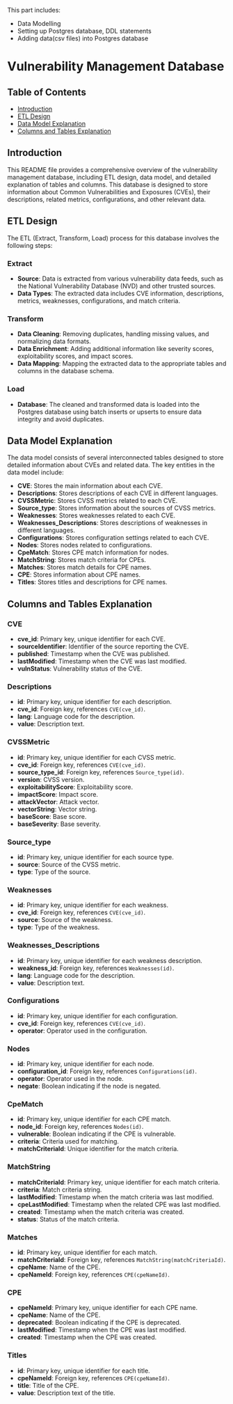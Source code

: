 This part includes:
* Data Modelling
* Setting up Postgres database, DDL statements
* Adding data(csv files) into Postgres database


# Vulnerability Management Database

## Table of Contents
- [Introduction](#introduction)
- [ETL Design](#etl-design)
- [Data Model Explanation](#data-model-explanation)
- [Columns and Tables Explanation](#columns-and-tables-explanation)

## Introduction
This README file provides a comprehensive overview of the vulnerability management database, including ETL design, data model, and detailed explanation of tables and columns. This database is designed to store information about Common Vulnerabilities and Exposures (CVEs), their descriptions, related metrics, configurations, and other relevant data.

## ETL Design
The ETL (Extract, Transform, Load) process for this database involves the following steps:

### Extract
- **Source**: Data is extracted from various vulnerability data feeds, such as the National Vulnerability Database (NVD) and other trusted sources.
- **Data Types**: The extracted data includes CVE information, descriptions, metrics, weaknesses, configurations, and match criteria.

### Transform
- **Data Cleaning**: Removing duplicates, handling missing values, and normalizing data formats.
- **Data Enrichment**: Adding additional information like severity scores, exploitability scores, and impact scores.
- **Data Mapping**: Mapping the extracted data to the appropriate tables and columns in the database schema.

### Load
- **Database**: The cleaned and transformed data is loaded into the Postgres database using batch inserts or upserts to ensure data integrity and avoid duplicates.

## Data Model Explanation
The data model consists of several interconnected tables designed to store detailed information about CVEs and related data. The key entities in the data model include:

- **CVE**: Stores the main information about each CVE.
- **Descriptions**: Stores descriptions of each CVE in different languages.
- **CVSSMetric**: Stores CVSS metrics related to each CVE.
- **Source_type**: Stores information about the sources of CVSS metrics.
- **Weaknesses**: Stores weaknesses related to each CVE.
- **Weaknesses_Descriptions**: Stores descriptions of weaknesses in different languages.
- **Configurations**: Stores configuration settings related to each CVE.
- **Nodes**: Stores nodes related to configurations.
- **CpeMatch**: Stores CPE match information for nodes.
- **MatchString**: Stores match criteria for CPEs.
- **Matches**: Stores match details for CPE names.
- **CPE**: Stores information about CPE names.
- **Titles**: Stores titles and descriptions for CPE names.

## Columns and Tables Explanation

### CVE
- **cve_id**: Primary key, unique identifier for each CVE.
- **sourceIdentifier**: Identifier of the source reporting the CVE.
- **published**: Timestamp when the CVE was published.
- **lastModified**: Timestamp when the CVE was last modified.
- **vulnStatus**: Vulnerability status of the CVE.

### Descriptions
- **id**: Primary key, unique identifier for each description.
- **cve_id**: Foreign key, references `CVE(cve_id)`.
- **lang**: Language code for the description.
- **value**: Description text.

### CVSSMetric
- **id**: Primary key, unique identifier for each CVSS metric.
- **cve_id**: Foreign key, references `CVE(cve_id)`.
- **source_type_id**: Foreign key, references `Source_type(id)`.
- **version**: CVSS version.
- **exploitabilityScore**: Exploitability score.
- **impactScore**: Impact score.
- **attackVector**: Attack vector.
- **vectorString**: Vector string.
- **baseScore**: Base score.
- **baseSeverity**: Base severity.

### Source_type
- **id**: Primary key, unique identifier for each source type.
- **source**: Source of the CVSS metric.
- **type**: Type of the source.

### Weaknesses
- **id**: Primary key, unique identifier for each weakness.
- **cve_id**: Foreign key, references `CVE(cve_id)`.
- **source**: Source of the weakness.
- **type**: Type of the weakness.

### Weaknesses_Descriptions
- **id**: Primary key, unique identifier for each weakness description.
- **weakness_id**: Foreign key, references `Weaknesses(id)`.
- **lang**: Language code for the description.
- **value**: Description text.

### Configurations
- **id**: Primary key, unique identifier for each configuration.
- **cve_id**: Foreign key, references `CVE(cve_id)`.
- **operator**: Operator used in the configuration.

### Nodes
- **id**: Primary key, unique identifier for each node.
- **configuration_id**: Foreign key, references `Configurations(id)`.
- **operator**: Operator used in the node.
- **negate**: Boolean indicating if the node is negated.

### CpeMatch
- **id**: Primary key, unique identifier for each CPE match.
- **node_id**: Foreign key, references `Nodes(id)`.
- **vulnerable**: Boolean indicating if the CPE is vulnerable.
- **criteria**: Criteria used for matching.
- **matchCriteriaId**: Unique identifier for the match criteria.

### MatchString
- **matchCriteriaId**: Primary key, unique identifier for each match criteria.
- **criteria**: Match criteria string.
- **lastModified**: Timestamp when the match criteria was last modified.
- **cpeLastModified**: Timestamp when the related CPE was last modified.
- **created**: Timestamp when the match criteria was created.
- **status**: Status of the match criteria.

### Matches
- **id**: Primary key, unique identifier for each match.
- **matchCriteriaId**: Foreign key, references `MatchString(matchCriteriaId)`.
- **cpeName**: Name of the CPE.
- **cpeNameId**: Foreign key, references `CPE(cpeNameId)`.

### CPE
- **cpeNameId**: Primary key, unique identifier for each CPE name.
- **cpeName**: Name of the CPE.
- **deprecated**: Boolean indicating if the CPE is deprecated.
- **lastModified**: Timestamp when the CPE was last modified.
- **created**: Timestamp when the CPE was created.

### Titles
- **id**: Primary key, unique identifier for each title.
- **cpeNameId**: Foreign key, references `CPE(cpeNameId)`.
- **title**: Title of the CPE.
- **value**: Description text of the title.
